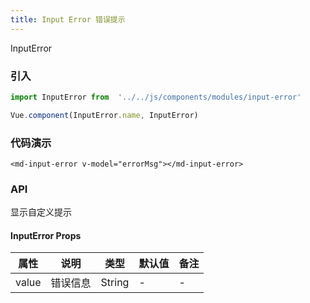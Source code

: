 ```yaml
---
title: Input Error 错误提示
---
```


InputError

### 引入

```javascript
import InputError from  '../../js/components/modules/input-error'

Vue.component(InputError.name, InputError)
```
### 代码演示
<!-- DEMO -->
```
<md-input-error v-model="errorMsg"></md-input-error>
```

### API
显示自定义提示

#### InputError Props
|属性 | 说明 | 类型 | 默认值| 备注|
|----|-----|------|------|------|
|value|错误信息|String|-|-|
